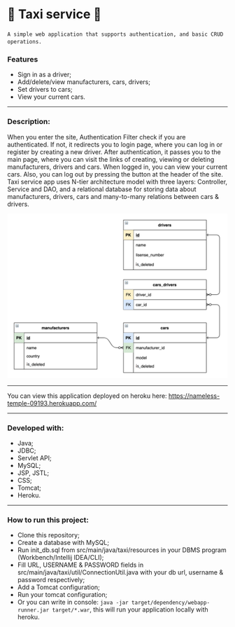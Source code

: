 ﻿# :oncoming_taxi: Taxi service :oncoming_taxi:
 
 `A simple web application that supports authentication, and basic CRUD operations.`
 
 ### Features

* Sign in as a driver;
* Add/delete/view manufacturers, cars, drivers;
* Set drivers to cars;
* View your current cars.

***

### Description:

When you enter the site, Authentication Filter check if you are authenticated. If not, it redirects you to login page,
where you can log in or register by creating a new driver. After authentication, it passes you to the main page, where
you can visit the links of creating, viewing or deleting manufacturers, drivers and cars. When logged in, you can view 
your current cars. Also, you can log out by pressing the button at the header of the site.
Taxi service app uses N-tier architecture model with three layers: Controller, Service and DAO, and a relational database for storing data about manufacturers, drivers, cars and many-to-many relations between cars & drivers.

![diagram](join-db-diagram.png)

***

You can view this application deployed on heroku here: https://nameless-temple-09193.herokuapp.com/

***

### Developed with:

* Java;
* JDBC;
* Servlet API;
* MySQL;
* JSP, JSTL;
* CSS;
* Tomcat;
* Heroku.

***

### How to run this project:

* Clone this repository;
* Create a database with MySQL;
* Run init_db.sql from src/main/java/taxi/resources in your DBMS program (Workbench/Intellij IDEA/CLI);
* Fill URL, USERNAME & PASSWORD fields in src/main/java/taxi/util/ConnectionUtil.java with your db url, username & password respectively;
* Add a Tomcat configuration;
* Run your tomcat configuration;
* Or you can write in console: `java -jar target/dependency/webapp-runner.jar target/*.war`, this will run your application locally with heroku.


